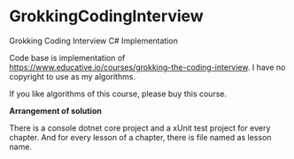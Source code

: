 # GrokkingCodingInterview
Grokking Coding Interview C# Implementation

Code base is implementation of https://www.educative.io/courses/grokking-the-coding-interview. I have no copyright to use as my algorithms.

If you like algorithms of this course, please buy this course.


**Arrangement of solution**

There is a console dotnet core project and a xUnit test project for every chapter. And for every lesson of a chapter, there is file named as lesson name.
